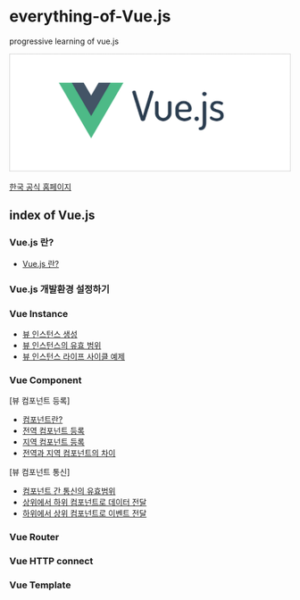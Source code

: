 # everything-of-Vue.js
progressive learning of vue.js

![logo](./img/logo.png)

[한국 공식 홈페이지](https://kr.vuejs.org/)

## index of Vue.js
### Vue.js 란?  
* [Vue.js 란?](https://github.com/huewilliams/everything-of-vue.js/blob/master/what%20is%20vue.js/vue.js%EB%9E%80.md)
  
### Vue.js 개발환경 설정하기  

### Vue Instance  
* [뷰 인스턴스 생성](https://github.com/huewilliams/everything-of-vue.js/blob/master/Vue%20Instance/book_do_it/%EB%B7%B0%20%EC%9D%B8%EC%8A%A4%ED%84%B4%EC%8A%A4%20%EC%83%9D%EC%84%B1/create_instance.html)
* [뷰 인스턴스의 유효 범위](https://github.com/huewilliams/everything-of-vue.js/blob/master/Vue%20Instance/book_do_it/%EB%B7%B0%20%EC%9D%B8%EC%8A%A4%ED%84%B4%EC%8A%A4%EC%9D%98%20%EC%9C%A0%ED%9A%A8%20%EB%B2%94%EC%9C%84/vue_effective_scope.html)
* [뷰 인스턴스 라이프 사이클 예제](https://github.com/huewilliams/everything-of-vue.js/tree/master/Vue%20Instance/book_do_it/%EB%B7%B0%20%EC%9D%B8%EC%8A%A4%ED%84%B4%EC%8A%A4%20%EB%9D%BC%EC%9D%B4%ED%94%84%20%EC%82%AC%EC%9D%B4%ED%81%B4)

### Vue Component
[뷰 컴포넌트 등록]
* [컴포넌트란?](https://github.com/huewilliams/everything-of-vue.js/blob/master/Vue%20Component/ReadMe.md)
* [전역 컴포넌트 등록](https://github.com/huewilliams/everything-of-vue.js/blob/master/Vue%20Component/%EC%A0%84%EC%97%AD%20%EC%BB%B4%ED%8F%AC%EB%84%8C%ED%8A%B8%20%EB%93%B1%EB%A1%9D/global_component.html)
* [지역 컴포넌트 등록](https://github.com/huewilliams/everything-of-vue.js/blob/master/Vue%20Component/%EC%A7%80%EC%97%AD%20%EC%BB%B4%ED%8F%AC%EB%84%8C%ED%8A%B8%20%EB%93%B1%EB%A1%9D/local_component.html)
* [전역과 지역 컴포넌트의 차이](https://github.com/huewilliams/everything-of-vue.js/blob/master/Vue%20Component/%EC%A0%84%EC%97%AD%EA%B3%BC%20%EC%A7%80%EC%97%AD%20%EC%BB%B4%ED%8F%AC%EB%84%8C%ED%8A%B8%EC%9D%98%20%EC%B0%A8%EC%9D%B4/two_components.html)  
  
[뷰 컴포넌트 통신]
* [컴포넌트 간 통신의 유효범위](https://github.com/huewilliams/everything-of-vue.js/blob/master/Vue%20Component/%EC%BB%B4%ED%8F%AC%EB%84%8C%ED%8A%B8%20%EA%B0%84%20%ED%86%B5%EC%8B%A0%EC%9D%98%20%EC%9C%A0%ED%9A%A8%20%EB%B2%94%EC%9C%84/component_scope.html)
* [상위에서 하위 컴포넌트로 데이터 전달](https://github.com/huewilliams/everything-of-vue.js/blob/master/Vue%20Component/%EC%83%81%EC%9C%84%EC%97%90%EC%84%9C%20%ED%95%98%EC%9C%84%20%EC%BB%B4%ED%8F%AC%EB%84%8C%ED%8A%B8%EB%A1%9C%20%EB%8D%B0%EC%9D%B4%ED%84%B0%20%EC%A0%84%EB%8B%AC%ED%95%98%EA%B8%B0/props_property.html)
* [하위에서 상위 컴포넌트로 이벤트 전달](https://github.com/huewilliams/everything-of-vue.js/blob/master/Vue%20Component/%ED%95%98%EC%9C%84%EC%97%90%EC%84%9C%20%EC%83%81%EC%9C%84%20%EC%BB%B4%ED%8F%AC%EB%84%8C%ED%8A%B8%EB%A1%9C%20%EC%9D%B4%EB%B2%A4%ED%8A%B8%20%EC%A0%84%EB%8B%AC/event_emit%26v-on.html)
### Vue Router  

### Vue HTTP connect  

### Vue Template

